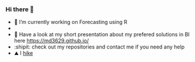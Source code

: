 ### Hi there 👋


- 🔭 I’m currently working on Forecasting using R
- 
- 👯 Have a look at my short presentation about my prefered solutions in BI here https://md3629.github.io/
- :shipit: check out my repositories and contact me if you need any help
- ⛰️ I [hike](https://www.komoot.com/user/1237165682049)


